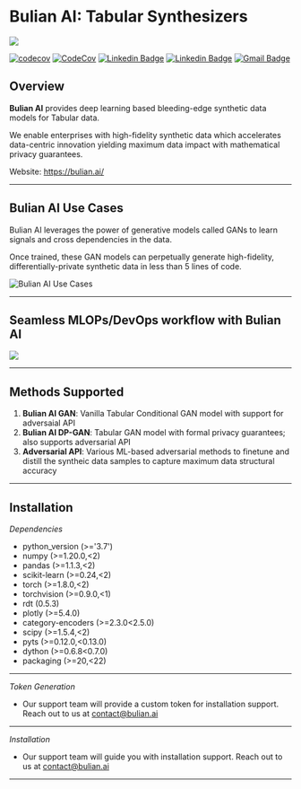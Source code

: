# Bulian AI: Tabular Synthesizers

![](https://bulian.ai/docs/Tabular%20Synthesizers.png)


[![codecov](https://codecov.io/gh/bulian-ai/Tabular_Synthesizers/branch/main/graph/badge.svg?token=5VSP2B3Y4Y)](https://codecov.io/gh/bulian-ai/Tabular_Synthesizers)
[![CodeCov](https://github.com/bulian-ai/Tabular_Synthesizers/actions/workflows/codeconv.yml/badge.svg)](https://github.com/bulian-ai/Tabular_Synthesizers/actions/workflows/codeconv.yml)
[![Linkedin Badge](https://img.shields.io/badge/-Bulian%20AI-1DA1F2?style=flat-square&logo=twitter&logoColor=white&link=https://twitter.com/Bulian_AI)]( https://twitter.com/Bulian_AI)
[![Linkedin Badge](https://img.shields.io/badge/-Bulian%20AI-0A66C2?style=flat-square&logo=Linkedin&logoColor=white&link=https://www.linkedin.com/company/bulianai/)](https://www.linkedin.com/company/bulianai/)
[![Gmail Badge](https://img.shields.io/badge/-contact@bulian.ai-ffcc33?style=flat-square&logo=gmail&logoColor=black&link=mailto:contact@bulian.ai)](mailto:contact@bulian.ai)


**Overview**
---

**Bulian AI** provides deep learning based bleeding-edge synthetic data models for Tabular data.

We enable enterprises with high-fidelity synthetic data which accelerates data-centric innovation yielding maximum data impact with mathematical privacy guarantees.

Website: https://bulian.ai/

---     

**Bulian AI Use Cases**
---


Bulian AI leverages the power of generative models called GANs to learn signals and cross dependencies in the data. 


Once trained, these GAN models can perpetually generate high-fidelity, differentially-private synthetic data in less than 5 lines of code.


![](https://bulian.ai/docs/usecases.png "Bulian AI Use Cases")

---

**Seamless MLOPs/DevOps workflow with Bulian AI**
---

![](https://bulian.ai/docs/workflow.png)

---

 **Methods Supported**
---

1. **Bulian AI GAN**: Vanilla Tabular Conditional GAN model with support for adversaial API 
2. **Bulian AI DP-GAN**:  Tabular GAN model with formal privacy guarantees; also supports adversarial API
3. **Adversarial API**: Various ML-based adversarial methods to finetune and distill the syntheic data samples to capture maximum data structural accuracy

---

**Installation**
---

*Dependencies*

- python_version (>='3.7')
- numpy (>=1.20.0,<2)
- pandas (>=1.1.3,<2)
- scikit-learn (>=0.24,<2)
- torch (>=1.8.0,<2)
- torchvision  (>=0.9.0,<1)
- rdt (0.5.3)
- plotly (>=5.4.0)
- category-encoders (>=2.3.0<2.5.0)
- scipy (>=1.5.4,<2)
- pyts  (>=0.12.0,<0.13.0)
- dython (>=0.6.8<0.7.0)
- packaging (>=20,<22)

---
*Token Generation*
- Our support team will provide a custom token for installation support. Reach out to us at contact@bulian.ai 

---
*Installation*
- Our support team will guide you with installation support. Reach out to us at contact@bulian.ai

---




